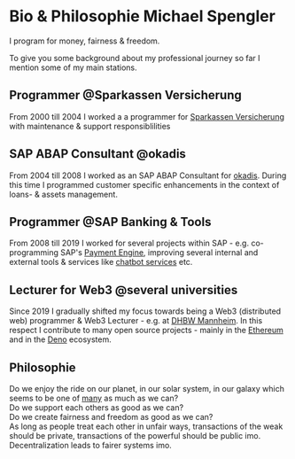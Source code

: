 # Bio & Philosophie Michael Spengler

I program for money, fairness & freedom.

To give you some background about my professional journey so far I mention some of my main stations.

## Programmer @Sparkassen Versicherung
From 2000 till 2004 I worked a a programmer for [Sparkassen Versicherung](https://www.sparkassenversicherung.de/) with 
maintenance & support responsiblilities

## SAP ABAP Consultant @okadis
From 2004 till 2008 I worked as an SAP ABAP Consultant for [okadis](https://okadis.de). During this time I programmed 
customer specific enhancements in the context of loans- & assets management. 

## Programmer @SAP Banking & Tools
From 2008 till 2019 I worked for several projects within SAP - e.g. co-programming SAP's [Payment Engine](https://help.sap.com/viewer/product/SAP_PAYMENT_ENGINE/9.0/en-US), 
improving several internal and external tools & services like [chatbot services](https://cai.tools.sap/) etc.

## Lecturer for Web3 @several universities
Since 2019 I gradually shifted my focus towards being a Web3 (distributed web) programmer & Web3 Lecturer - e.g. at [DHBW Mannheim](https://www.mannheim.dhbw.de/).
In this respect I contribute to many open source projects - mainly in the [Ethereum](https://ethereum.org/) and in the [Deno](https://deno.land/) ecosystem. 


## Philosophie
Do we enjoy the ride on our planet, in our solar system, in our galaxy which seems to be one of [many](https://nineplanets.org/questions/how-many-galaxies-are-there-in-the-universe/) as much as we can?   
Do we support each others as good as we can?  
Do we create fairness and freedom as good as we can?   
As long as people treat each other in unfair ways, transactions of the weak should be private, transactions of the powerful should be public imo.  
Decentralization leads to fairer systems imo.
